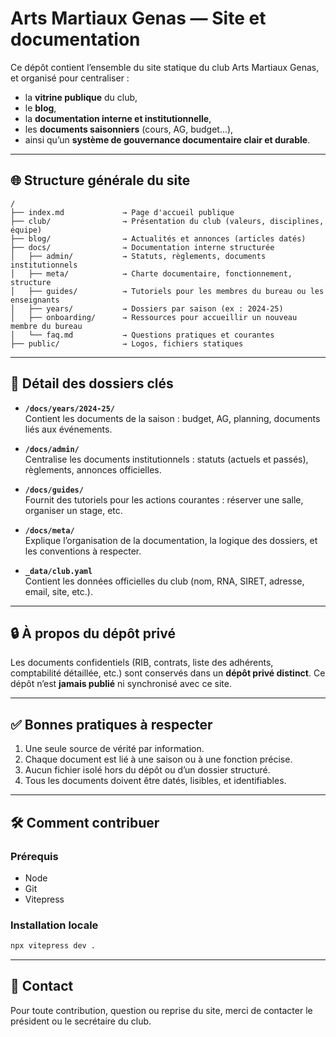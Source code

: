 # Arts Martiaux Genas — Site et documentation

Ce dépôt contient l’ensemble du site statique du club Arts Martiaux Genas, et organisé pour centraliser :

- la **vitrine publique** du club,
- le **blog**,
- la **documentation interne et institutionnelle**,
- les **documents saisonniers** (cours, AG, budget...),
- ainsi qu’un **système de gouvernance documentaire clair et durable**.

---

## 🌐 Structure générale du site

```
/
├── index.md             → Page d'accueil publique
├── club/                → Présentation du club (valeurs, disciplines, équipe)
├── blog/                → Actualités et annonces (articles datés)
├── docs/                → Documentation interne structurée
│   ├── admin/           → Statuts, règlements, documents institutionnels
│   ├── meta/            → Charte documentaire, fonctionnement, structure
│   ├── guides/          → Tutoriels pour les membres du bureau ou les enseignants
│   ├── years/           → Dossiers par saison (ex : 2024-25)
│   ├── onboarding/      → Ressources pour accueillir un nouveau membre du bureau
│   └── faq.md           → Questions pratiques et courantes
├── public/              → Logos, fichiers statiques
```

---

## 📁 Détail des dossiers clés

- **`/docs/years/2024-25/`**  
  Contient les documents de la saison : budget, AG, planning, documents liés aux événements.

- **`/docs/admin/`**  
  Centralise les documents institutionnels : statuts (actuels et passés), règlements, annonces officielles.

- **`/docs/guides/`**  
  Fournit des tutoriels pour les actions courantes : réserver une salle, organiser un stage, etc.

- **`/docs/meta/`**  
  Explique l’organisation de la documentation, la logique des dossiers, et les conventions à respecter.

- **`_data/club.yaml`**  
  Contient les données officielles du club (nom, RNA, SIRET, adresse, email, site, etc.).

---

## 🔒 À propos du dépôt privé

Les documents confidentiels (RIB, contrats, liste des adhérents, comptabilité détaillée, etc.) sont conservés dans un **dépôt privé distinct**. Ce dépôt n’est **jamais publié** ni synchronisé avec ce site.

---

## ✅ Bonnes pratiques à respecter

1. Une seule source de vérité par information.
2. Chaque document est lié à une saison ou à une fonction précise.
3. Aucun fichier isolé hors du dépôt ou d’un dossier structuré.
4. Tous les documents doivent être datés, lisibles, et identifiables.

---

## 🛠️ Comment contribuer

### Prérequis

- Node
- Git
- Vitepress

### Installation locale

```bash
npx vitepress dev .
```

---

## 🤝 Contact

Pour toute contribution, question ou reprise du site, merci de contacter le président ou le secrétaire du club.
